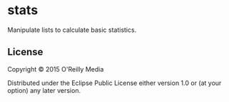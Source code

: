 # stats

Manipulate lists to calculate basic statistics.

## License

Copyright © 2015 O'Reilly Media

Distributed under the Eclipse Public License either version 1.0 or (at your option) any later version.
